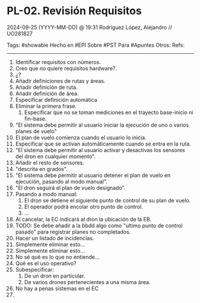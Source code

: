 # PL-02. Revisión Requisitos
2024-09-25 (YYYY-MM-DD) @ 19:31
Rodríguez López, Alejandro // UO281827

Tags:
	#showable
	Hecho en #EPI
	Sobre #PST
	Para #Apuntes
	Otros:
	Refs:
 
<hr>

1. Identificar requisitos con números.
2. Creo que no quiere requisitos hardware?.
3. ¿?
4. Añadir definiciones de rutas y áreas.
5. Añadir definición de ruta.
6. Añadir definición de área.
7. Especificar definición automática
8. Eliminar la primera frase.
	1. Especificar que no se toman mediciones en el trayecto base-inicio ni fin-base.
9. "El sistema debe permitir al usuario iniciar la ejecución de uno o varios planes de vuelo"
10. El plan de vuelo comienza cuando el usuario lo inicia.
11. Especificar que se activan automáticamente cuando se entra en la ruta.
12. "El sistema debe permitir al usuario activar y desactivas los sensores del dron en cualquier momento".
13. Añadir el resto de sensores.
14. "descrita en grados".
15. "El sistema debe permitir al usuario detener el plan de vuelo en ejecución, pasando al modo manual".
16. "El dron seguirá el plan de vuelo designado".
17. Pasando a modo manual:
	1. El dron se detiene el siguiente punto de control de su plan de vuelo.
	2. El operador podrá encolar otro punto de control.
	3. ...
18. Al cancelar, la EC indicará al dron la ubicación de la EB.
19. TODO: Se debe añadir a la bbdd algo como "ultimo punto de control pasado" para registrar planes no completados.
20. Hacer un listado de incidencias.
21. Simplemente eliminar esto...
22. Simplemente eliminar esto...
23. No sé qué es lo que no entiende...
24. Qué es el uso operativo?
25. Subespecificar:
	1. De un dron en particular.
	2. De varios drones pertenecientes a una misma área.
26. No hay a penas sistemas en el EC
27. 
